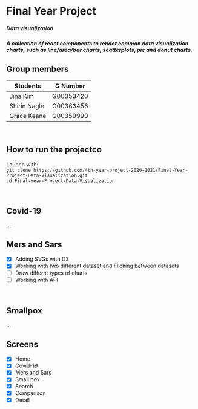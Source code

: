 # Final Year Project 

##### Data visualization 
##### A collection of react components to render common data visualization charts, such as line/area/bar charts, scatterplots, pie and donut charts.

## Group members
|    Students   | G Number  |
| ------------- |:-:|
|    Jina Kim   | G00353420 | 
|  Shirin Nagle | G00363458 | 
|  Grace Keane  | G00359990 | 

<br>

## How to run the projectco
Launch with:
<br>
`git clone https://github.com/4th-year-project-2020-2021/Final-Year-Project-Data-Visualization.git`
<br>
`cd Final-Year-Project-Data-Visualization`

<br>

## Covid-19
...

## Mers and Sars
- [x] Adding SVGs with D3
- [x] Working with two different dataset and Flicking between datasets
- [ ] Draw differnt types of charts
- [ ] Working with API

<br>

## Smallpox
...

## Screens

- [x] Home
- [x] Covid-19
- [x] Mers and Sars
- [x] Small pox
- [x] Search
- [x] Comparison
- [x] Detail